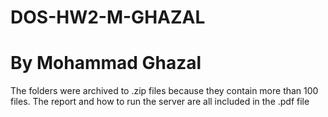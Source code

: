 # DOS-HW2-M-GHAZAL
# By Mohammad Ghazal
The folders were archived to .zip files because they contain more than 100 files.
The report and how to run the server are all included in the .pdf file
